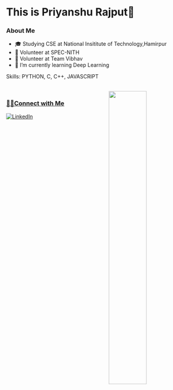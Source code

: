 



<h1> This is Priyanshu Rajput🧑</h1>

<h3> About Me </h3>  

- 🎓 Studying CSE at National Insititute of Technology,Hamirpur
- 💼 Volunteer at SPEC-NITH
- 💼 Volunteer at Team Vibhav
- 🌱 I’m currently learning Deep Learning 

Skills: PYTHON, C, C++, JAVASCRIPT



 <br/>
 <a href="https://github.com/ankitakashyap05?tab=repositories">
  <img align="right" src="https://github-readme-stats.vercel.app/api?username=Priyanshu-rajput-01&show_icons=true&title_color=ffcccc&icon_color=ffcccc&text_color=ffffff&bg_color=0d111a" width="45%" />
 
<h3>🤝🏻Connect with Me </h3>
<p>
<a rel="noreferrer"href="hhttps://www.linkedin.com/in/priyanshu-rajput-144990201/" target="_blank" ><img alt="LinkedIn" src="https://img.shields.io/badge/linkedin%20-%230077B5.svg?&style=for-the-badge&logo=linkedin&logoColor=white"/></a>

</p>

<!--
**Priyanshu-rajput-01/Priyanshu-rajput-01** is a ✨ _special_ ✨ repository because its `README.md` (this file) appears on your GitHub profile.

Here are some ideas to get you started:

- 🔭 I’m currently working on ...
- 🌱 I’m currently learning ...
- 👯 I’m looking to collaborate on ...
- 🤔 I’m looking for help with ...
- 💬 Ask me about ...
- 📫 How to reach me: ...
- 😄 Pronouns: ...
- ⚡ Fun fact: ...
-->
